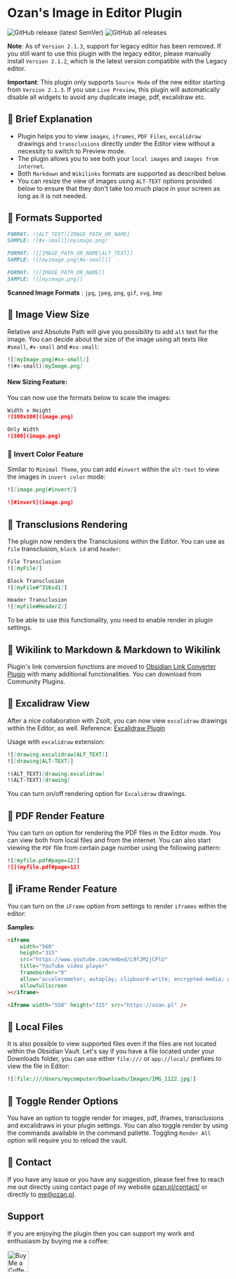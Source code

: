 # Ozan's Image in Editor Plugin

![GitHub release (latest SemVer)](https://img.shields.io/github/v/release/ozntel/oz-image-in-editor-obsidian?style=for-the-badge)
![GitHub all releases](https://img.shields.io/github/downloads/ozntel/oz-image-in-editor-obsidian/total?style=for-the-badge)

**Note**: As of `Version 2.1.3`, support for legacy editor has been removed. If you still want to use this plugin with the legacy editor, please manually install `Version 2.1.2`, which is the latest version compatible with the Legacy editor.

**Important**: This plugin only supports `Source Mode` of the new editor starting from `Version 2.1.3`. If you use `Live Preview`, this plugin will automatically disable all widgets to avoid any duplicate image, pdf, excalidraw etc.

## 📕 Brief Explanation

-   Plugin helps you to view `images`, `iframes`, `PDF Files`, `excalidraw` drawings and `transclusions` directly under the Editor view without a necessity to switch to Preview mode.
-   The plugin allows you to see both your `local images` and `images from internet`.
-   Both `Markdown` and `Wikilinks` formats are supported as described below.
-   You can resize the view of images using `ALT-TEXT` options provided below to ensure that they don't take too much place in your screen as long as it is not needed.

## 📕 Formats Supported

```markdown
FORMAT: !(ALT_TEXT)[IMAGE_PATH_OR_NAME]
SAMPLE: ![#x-small](myimage.png)
```

```markdown
FORMAT: ![[IMAGE_PATH_OR_NAME|ALT_TEXT]]
SAMPLE: ![[myimage.png|#x-small]]
```

```markdown
FORMAT: ![[IMAGE_PATH_OR_NAME]]
SAMPLE: ![[myimage.png]]
```

**Scanned Image Formats** : `jpg`, `jpeg`, `png`, `gif`, `svg`, `bmp`

## 📕 Image View Size

Relative and Absolute Path will give you possibility to add `alt` text for the image. You can decide about the size of the image using alt texts like `#small`, `#x-small` and `#xx-small`:

```markdown
![[myImage.png|#xx-small]]
!(#x-small)[myImage.png]
```

#### New Sizing Feature:

You can now use the formats below to scale the images:

```markdown
Width x Height
![100x100](image.png)
```

```markdown
Only Width
![300](image.png)
```

### 📕 Invert Color Feature

Similar to `Minimal Theme`, you can add `#invert` within the `alt-text` to view the images in `invert color` mode:

```markdown
![[image.png|#invert]]
```

```markdown
![#invert](image.png)
```

## 📕 Transclusions Rendering

The plugin now renders the Transclusions within the Editor. You can use as `file` transclusion, `block id` and `header`:

```markdown
File Transclusion
![[myFile]]
```

```markdown
Block Transclusion
![[myFile#^316sd1]]
```

```markdown
Header Transclusion
![[myFile#Header2]]
```

To be able to use this functionality, you need to enable render in plugin settings.

## 📕 Wikilink to Markdown & Markdown to Wikilink

Plugin's link conversion functions are moved to [Obsidian Link Converter Plugin](https://github.com/ozntel/obsidian-link-converter) with many additional functionalities. You can download from Community Plugins.

## 📕 Excalidraw View

After a nice collaboration with Zsolt, you can now view `excalidraw` drawings within the Editor, as well. Reference: <a href="https://github.com/zsviczian/obsidian-excalidraw-plugin">Excalidraw Plugin</a>

Usage with `excalidraw` extension:

```markdown
![[drawing.excalidraw|ALT_TEXT]]
![[drawing|ALT-TEXT]]
```

```markdown
!(ALT_TEXT)[drawing.excalidraw]
!(ALT-TEXT)[drawing]
```

You can turn on/off rendering option for `Excalidraw` drawings.

## 📕 PDF Render Feature

You can turn on option for rendering the PDF files in the Editor mode.
You can view both from local files and from the internet.
You can also start viewing the `PDF` file from certain page number using the following pattern:

```markdown
![[myfile.pdf#page=12]]
![](myfile.pdf#page=12)
```

## 📕 iFrame Render Feature

You can turn on the `iFrame` option from settings to render `iframes` within the editor:

**Samples**:

```html
<iframe
    width="560"
    height="315"
    src="https://www.youtube.com/embed/L9fJM2jCPlU"
    title="YouTube video player"
    frameborder="0"
    allow="accelerometer; autoplay; clipboard-write; encrypted-media; gyroscope; picture-in-picture; web-share"
    allowfullscreen
></iframe>
```

```html
<iframe width="550" height="315" src="https://ozan.pl" />
```

## 📕 Local Files

It is also possible to view supported files even if the files are not located within the Obsidian Vault. Let's say if you have a file located under your Downloads folder, you can use either `file:///` or `app://local/` prefixes to view the file in Editor:

```md
![[file:////Users/mycomputer/Downloads/Images/IMG_1122.jpg]]
```

## 📕 Toggle Render Options

You have an option to toggle render for images, pdf, iframes, transclusions and excalidraws in your plugin settings. You can also toggle render by using the commands available in the command pallette. Toggling `Render All` option will require you to reload the vault.

## 📕 Contact

If you have any issue or you have any suggestion, please feel free to reach me out directly using contact page of my website [ozan.pl/contact/](https://www.ozan.pl/contact/) or directly to <me@ozan.pl>.

## Support

If you are enjoying the plugin then you can support my work and enthusiasm by buying me a coffee:

<a href='https://ko-fi.com/L3L356V6Q' target='_blank'>
    <img height='48' style='border:0px;height:48px;' src='https://cdn.ko-fi.com/cdn/kofi1.png?v=2' border='0' alt='Buy Me a Coffee at ko-fi.com' />
</a>
